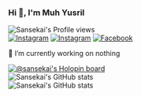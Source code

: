 ### Hi 👋, I'm Muh Yusril

![Sansekai's Profile views](https://komarev.com/ghpvc/?username=sansekai&style=flat&color=blueviolet)<br>
<a href="https://instagram.com/yusril.id_"><img src="https://img.shields.io/badge/Instagram-%23E4405F.svg?&style=flat&logo=instagram&logoColor=white" alt="Instagram"></a>
<a href="https://nikkixploit.blogspot.com/"><img src="https://img.shields.io/badge/Blog-FF8800.svg?&style=flat&logo=blogger&logoColor=white" alt="Instagram"></a>
<a href="https://facebook.com/nikkixploit"><img src="https://img.shields.io/badge/Facebook-%231877F2.svg?&style=flat&logo=facebook&logoColor=white" alt="Facebook"></a>

🔭 I’m currently working on nothing

[![@sansekai's Holopin board](https://holopin.me/sansekai)](https://holopin.io/@sansekai)<br>
![Sansekai's GitHub stats](https://github-readme-stats.vercel.app/api?username=sansekai&show_icons=true&theme=tokyonight)<br>
![Sansekai's GitHub stats](https://github-readme-stats.vercel.app/api/top-langs/?username=sansekai&theme=tokyonight&hide_border=false&layout=compact)
